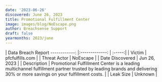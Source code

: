 ```yaml
---
date: '2023-06-26'
discovered: June 26, 2023
title: Promotional Fulfillment Center
image: images/blog/NoEscape.png
author: Breachsense Support
draft: false
yearmonths: 2023/june
---
```



| Data Breach Report
------------:     |:-------------:    | :-----:|
| Victim      | pfcfulfills.com      | 
| Threat Actor      | NoEscape      | 
| Date Discovered      | Jun 26, 2023      | 
| Description      | Promotional Fulfillment Center is a leading multichannel fulfillment partner trusted by leading brands and delivering 30% or more savings on your fulfillment costs.      | 
| Leak Size      | Unknown      | 

